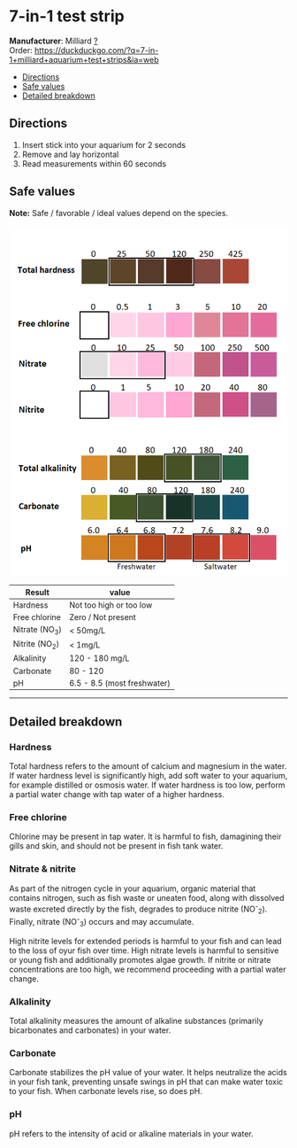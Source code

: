 # 7-in-1 test strip

**Manufacturer**: Milliard [?](https://www.milliardbrands.com/)  
Order: https://duckduckgo.com/?q=7-in-1+milliard+aquarium+test+strips&ia=web

* [Directions](#Directions)
* [Safe values](#Safe-values)
* [Detailed breakdown](#Detailed-breakdown)

## Directions
1. Insert stick into your aquarium for 2 seconds
1. Remove and lay horizontal
1. Read measurements within 60 seconds

## Safe values

**Note:** Safe / favorable / ideal values depend on the species.

![Milliard 7-in-1 test result colors](images/milliard/milliard_7in1test.png)

| Result             | value                       |
|--------------------|-----------------------------|
| Hardness | Not too high or too low     |
| Free chlorine | Zero / Not present          |
| Nitrate (NO<sub>3</sub>) | < 50mg/L              |
| Nitrite (NO<sub>2</sub>) | < 1mg/L               |
| Alkalinity | 120 - 180 mg/L              |
| Carbonate | 80 - 120                    |
| pH | 6.5 - 8.5 (most freshwater) |

---

## Detailed breakdown

### Hardness

Total hardness refers to the amount of calcium and magnesium in the water. If water hardness level is significantly high, add soft water to your aquarium, for example distilled or osmosis water. If water hardness is too low, perform a partial water change with tap water of a higher hardness.

### Free chlorine

Chlorine may be present in tap water. It is harmful to fish, damagining their gills and skin, and should not be present in fish tank water.

### Nitrate & nitrite

As part of the nitrogen cycle in your aquarium, organic material that contains nitrogen, such as fish waste or uneaten food, along with dissolved waste excreted directly by the fish, degrades to produce nitrite (NO<sup>-</sup><sub>2</sub>). Finally, nitrate (NO<sup>-</sup><sub>3</sub>) occurs and may accumulate.

High nitrite levels for extended periods is harmful to your fish and can lead to the loss of oyur fish over time. High nitrate levels is harmful to sensitive or young fish and additionally promotes algae growth. If nitrite or nitrate concentrations are too high, we recommend proceeding with a partial water change.

### Alkalinity

Total alkalinity measures the amount of alkaline substances (primarily bicarbonates and carbonates) in your water.

### Carbonate

Carbonate stabilizes the pH value of your water. It helps neutralize the acids in your fish tank, preventing unsafe swings in pH that can make water toxic to your fish. When carbonate levels rise, so does pH.

### pH

pH refers to the intensity of acid or alkaline materials in your water.
